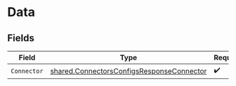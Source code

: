 # Data


## Fields

| Field                                                                                                  | Type                                                                                                   | Required                                                                                               | Description                                                                                            |
| ------------------------------------------------------------------------------------------------------ | ------------------------------------------------------------------------------------------------------ | ------------------------------------------------------------------------------------------------------ | ------------------------------------------------------------------------------------------------------ |
| `Connector`                                                                                            | [shared.ConnectorsConfigsResponseConnector](../../models/shared/connectorsconfigsresponseconnector.md) | :heavy_check_mark:                                                                                     | N/A                                                                                                    |